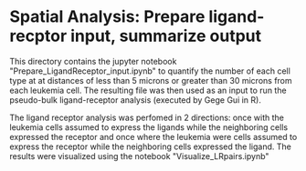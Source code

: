 # Spatial Analysis: Prepare ligand-recptor input, summarize output

This directory contains the jupyter notebook "Prepare_LigandReceptor_input.ipynb" to quantify the number of each cell type at at distances of less than 5 microns or greater than 30 microns from each leukemia cell. The resulting file was then used as an input to run the pseudo-bulk ligand-receptor analysis (executed by Gege Gui in R). 

The ligand receptor analysis was perfomed in 2 directions: once with the leukemia cells assumed to express the ligands while the neighboring cells expressed the receptor and once where the leukemia were cells assumed to express the receptor while the neighboring cells expressed the ligand. The results were visualized using the notebook "Visualize_LRpairs.ipynb"
